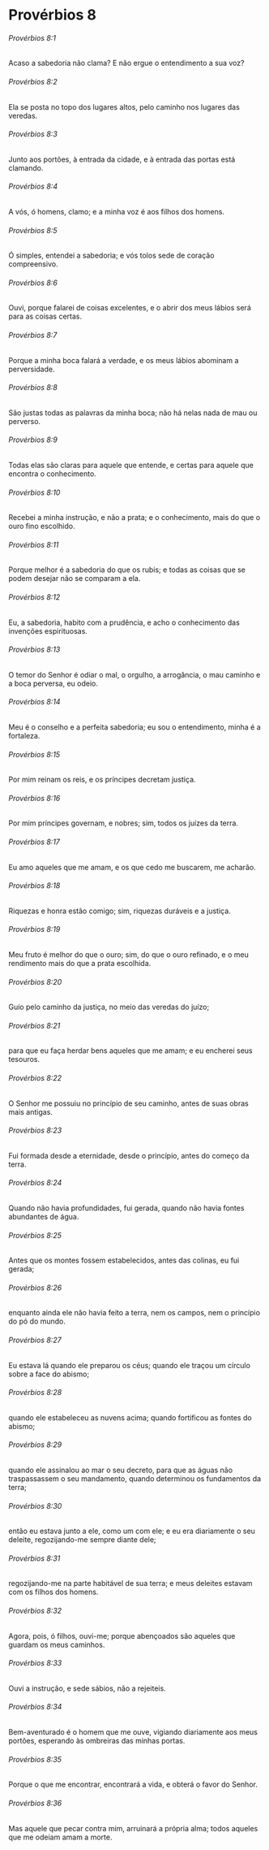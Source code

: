 # Provérbios 8

###### Provérbios 8:1

Acaso a sabedoria não clama? E não ergue o entendimento a sua voz?

###### Provérbios 8:2

Ela se posta no topo dos lugares altos, pelo caminho nos lugares das veredas.

###### Provérbios 8:3

Junto aos portões, à entrada da cidade, e à entrada das portas está clamando.

###### Provérbios 8:4

A vós, ó homens, clamo; e a minha voz é aos filhos dos homens.

###### Provérbios 8:5

Ó simples, entendei a sabedoria; e vós tolos sede de coração compreensivo.

###### Provérbios 8:6

Ouvi, porque falarei de coisas excelentes, e o abrir dos meus lábios será para as coisas certas.

###### Provérbios 8:7

Porque a minha boca falará a verdade, e os meus lábios abominam a perversidade.

###### Provérbios 8:8

São justas todas as palavras da minha boca; não há nelas nada de mau ou perverso.

###### Provérbios 8:9

Todas elas são claras para aquele que entende, e certas para aquele que encontra o conhecimento.

###### Provérbios 8:10

Recebei a minha instrução, e não a prata; e o conhecimento, mais do que o ouro fino escolhido.

###### Provérbios 8:11

Porque melhor é a sabedoria do que os rubis; e todas as coisas que se podem desejar não se comparam a ela.

###### Provérbios 8:12

Eu, a sabedoria, habito com a prudência, e acho o conhecimento das invenções espirituosas.

###### Provérbios 8:13

O temor do Senhor é odiar o mal, o orgulho, a arrogância, o mau caminho e a boca perversa, eu odeio.

###### Provérbios 8:14

Meu é o conselho e a perfeita sabedoria; eu sou o entendimento, minha é a fortaleza.

###### Provérbios 8:15

Por mim reinam os reis, e os príncipes decretam justiça.

###### Provérbios 8:16

Por mim príncipes governam, e nobres; sim, todos os juízes da terra.

###### Provérbios 8:17

Eu amo aqueles que me amam, e os que cedo me buscarem, me acharão.

###### Provérbios 8:18

Riquezas e honra estão comigo; sim, riquezas duráveis e a justiça.

###### Provérbios 8:19

Meu fruto é melhor do que o ouro; sim, do que o ouro refinado, e o meu rendimento mais do que a prata escolhida.

###### Provérbios 8:20

Guio pelo caminho da justiça, no meio das veredas do juízo;

###### Provérbios 8:21

para que eu faça herdar bens aqueles que me amam; e eu encherei seus tesouros.

###### Provérbios 8:22

O Senhor me possuiu no princípio de seu caminho, antes de suas obras mais antigas.

###### Provérbios 8:23

Fui formada desde a eternidade, desde o princípio, antes do começo da terra.

###### Provérbios 8:24

Quando não havia profundidades, fui gerada, quando não havia fontes abundantes de água.

###### Provérbios 8:25

Antes que os montes fossem estabelecidos, antes das colinas, eu fui gerada;

###### Provérbios 8:26

enquanto ainda ele não havia feito a terra, nem os campos, nem o princípio do pó do mundo.

###### Provérbios 8:27

Eu estava lá quando ele preparou os céus; quando ele traçou um círculo sobre a face do abismo;

###### Provérbios 8:28

quando ele estabeleceu as nuvens acima; quando fortificou as fontes do abismo;

###### Provérbios 8:29

quando ele assinalou ao mar o seu decreto, para que as águas não traspassassem o seu mandamento, quando determinou os fundamentos da terra;

###### Provérbios 8:30

então eu estava junto a ele, como um com ele; e eu era diariamente o seu deleite, regozijando-me sempre diante dele;

###### Provérbios 8:31

regozijando-me na parte habitável de sua terra; e meus deleites estavam com os filhos dos homens.

###### Provérbios 8:32

Agora, pois, ó filhos, ouvi-me; porque abençoados são aqueles que guardam os meus caminhos.

###### Provérbios 8:33

Ouvi a instrução, e sede sábios, não a rejeiteis.

###### Provérbios 8:34

Bem-aventurado é o homem que me ouve, vigiando diariamente aos meus portões, esperando às ombreiras das minhas portas.

###### Provérbios 8:35

Porque o que me encontrar, encontrará a vida, e obterá o favor do Senhor.

###### Provérbios 8:36

Mas aquele que pecar contra mim, arruinará a própria alma; todos aqueles que me odeiam amam a morte.

